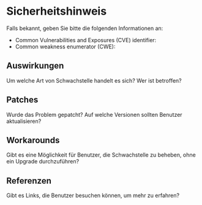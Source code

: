 # Sicherheitshinweis

Falls bekannt, geben Sie bitte die folgenden Informationen an:

- Common Vulnerabilities and Exposures (CVE) identifier:
- Common weakness enumerator (CWE):

## Auswirkungen

Um welche Art von Schwachstelle handelt es sich? Wer ist betroffen?

## Patches

Wurde das Problem gepatcht? Auf welche Versionen sollten Benutzer aktualisieren?

## Workarounds

Gibt es eine Möglichkeit für Benutzer, die Schwachstelle zu beheben, ohne ein Upgrade durchzuführen?

## Referenzen

Gibt es Links, die Benutzer besuchen können, um mehr zu erfahren?
